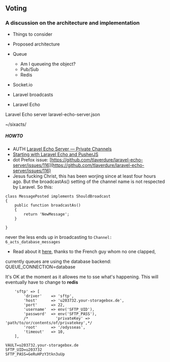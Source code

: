 ## Voting
### A discussion on the architecture and implementation

* Things to consider

* Proposed architecture

* Queue
  * Am I queueing the object?
  * Pub/Sub
  * Redis
* Socket.io
* Laravel broadcasts
* Laravel Echo

Laravel Echo server
laravel-echo-server.json

~/sixacts/

##### HOWTO

 * AUTH [Laravel Echo Server — Private Channels](https://medium.com/@dennissmink/laravel-echo-server-private-channels-267a9e57bae9)
 * [Starting with Laravel Echo and PusherJS](https://petericebear.github.io/starting-laravel-echo-20170303/)
 * dot Prefox issue: [https://github.com/tlaverdure/laravel-echo-server/issues/116](https://github.com/tlaverdure/laravel-echo-server/issues/116)
 * Jesus fucking Christ, this has been worjing since at least four hours ago. But the broadcastAs() setting of the channel name is not respected by Laravel. So this:

```
class MessagePosted implements ShouldBroadcast
{
    public function broadcastAs()
    {
        return 'NewMessage';
    }
    
}    
```    
 
never the less ends up in broadcasting to `Channel: 6_acts_database_messages`

* Read about it [here](https://stackoverflow.com/questions/43066633/laravel-echo-does-not-listen-to-channel-and-events), thanks to the French guy whom no one clapped,

currently queues are using the database backend:
QUEUE_CONNECTION=database

It's OK at the moment as it allowes me to sse what's happening. 
This will eventually have to change to **redis**

        'sftp' => [
            'driver'    => 'sftp',
            'host'      => 'u203732.your-storagebox.de',
            'port'      => 22,
            'username'  => env('SFTP_UID'),
            'password'  => env('SFTP_PASS'),
            /*            'privateKey' => 'path/to/or/contents/of/privatekey',*/
            'root'      => '/odysseas',
            'timeout'   => 10,
        ],
        

```        
VAULT=u203732.your-storagebox.de
SFTP_UID=u203732
SFTP_PASS=GeRuHPzY3tkn3uUp
```


        